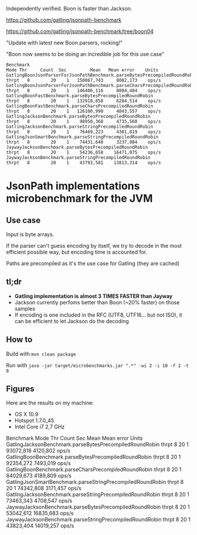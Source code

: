 Independently verified. Boon is faster than Jackson.

https://github.com/gatling/jsonpath-benchmark

https://github.com/gatling/jsonpath-benchmark/tree/boon04

"Update with latest new Boon parsers, rocking!"

"Boon now seems to be doing an incredible job for this use case"

```
Benchmark                                                                     Mode Thr     Count  Sec         Mean   Mean error    Units
GatlingBoonJsonParserForJsonPathBenchmark.parseBytesPrecompiledRoundRobin    thrpt   8        20    1   150867,743     8082,173    ops/s
GatlingBoonJsonParserForJsonPathBenchmark.parseCharsPrecompiledRoundRobin    thrpt   8        20    1   146406,116     8084,484    ops/s
GatlingBoonFastBenchmark.parseBytesPrecompiledRoundRobin                     thrpt   8        20    1   132918,858     6284,514    ops/s
GatlingBoonFastBenchmark.parseCharsPrecompiledRoundRobin                     thrpt   8        20    1   126100,990     4843,557    ops/s
GatlingJacksonBenchmark.parseBytesPrecompiledRoundRobin                      thrpt   8        20    1    98950,368     4735,560    ops/s
GatlingJacksonBenchmark.parseStringPrecompiledRoundRobin                     thrpt   8        20    1    76469,223     4301,819    ops/s
GatlingJsonSmartBenchmark.parseStringPrecompiledRoundRobin                   thrpt   8        20    1    74431,640     3237,084    ops/s
JaywayJacksonBenchmark.parseBytesPrecompiledRoundRobin                       thrpt   8        20    1    54236,658    16471,075    ops/s
JaywayJacksonBenchmark.parseStringPrecompiledRoundRobin                      thrpt   8        20    1    43793,581    13813,314    ops/s

```

# JsonPath implementations microbenchmark for the JVM

## Use case

Input is byte arrays.

If the parser can't guess encoding by itself, we try to decode in the most efficient possible way, but encoding time is accounted for.

Paths are precompiled as it's the use case for Gatling (they are cached)

## tl;dr

* **Gatling implementation is almost 3 TIMES FASTER than Jayway**
* Jackson currently perfoms better than Boon (~20% faster) on those samples
* If encoding is one included in the RFC (UTF8, UTF16... but not ISO), it can be efficient to let Jackson do the decoding

## How to

Build with `mvn clean package`

Run with `java -jar target/microbenchmarks.jar ".*" -wi 2 -i 10 -f 2 -t 8`

## Figures

Here are the results on my machine:

* OS X 10.9
* Hotspot 1.7.0_45
* Intel Core i7 2,7 GHz

Benchmark                                                      Mode Thr     Count  Sec         Mean   Mean error    Units
GatlingJacksonBenchmark.parseBytesPrecompiledRoundRobin       thrpt   8        20    1    93072,818     4120,802    ops/s
GatlingBoonBenchmark.parseBytesPrecompiledRoundRobin          thrpt   8        20    1    92354,272     7493,019    ops/s
GatlingBoonBenchmark.parseCharsPrecompiledRoundRobin          thrpt   8        20    1    84029,673     4189,809    ops/s
GatlingJsonSmartBenchmark.parseStringPrecompiledRoundRobin    thrpt   8        20    1    74342,808     3171,457    ops/s
GatlingJacksonBenchmark.parseStringPrecompiledRoundRobin      thrpt   8        20    1    73463,343     4708,547    ops/s
JaywayJacksonBenchmark.parseBytesPrecompiledRoundRobin        thrpt   8        20    1    53042,612    16835,683    ops/s
JaywayJacksonBenchmark.parseStringPrecompiledRoundRobin       thrpt   8        20    1    43823,404    14019,257    ops/s
